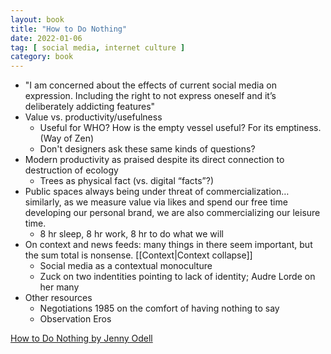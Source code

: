 ```yaml
---
layout: book
title: "How to Do Nothing"
date: 2022-01-06
tag: [ social media, internet culture ]
category: book
---
```


- "I am concerned about the effects of current social media on expression. Including the right to not express oneself and it’s deliberately addicting features" 
- Value vs. productivity/usefulness
    - Useful for WHO? How is the empty vessel useful? For its emptiness. (Way of Zen)
    - Don't designers ask these same kinds of questions?
- Modern productivity as praised despite its direct connection to destruction of ecology
    - Trees as physical fact (vs. digital “facts”?)
- Public spaces always being under threat of commercialization… similarly, as we measure value via likes and spend our free time developing our personal brand, we are also commercializing our leisure time. 
    - 8 hr sleep, 8 hr work, 8 hr to do what we will
- On context and news feeds: many things in there seem important, but the sum total is nonsense. [[Context|Context collapse]]
    - Social media as a contextual monoculture
    - Zuck on two indentities pointing to lack of identity; Audre Lorde on her many
- Other resources
    - Negotiations 1985 on the comfort of having nothing to say
    - Observation Eros

[How to Do Nothing by Jenny Odell](https://www.penguinrandomhouse.com/books/600671/how-to-do-nothing-by-jenny-odell/)